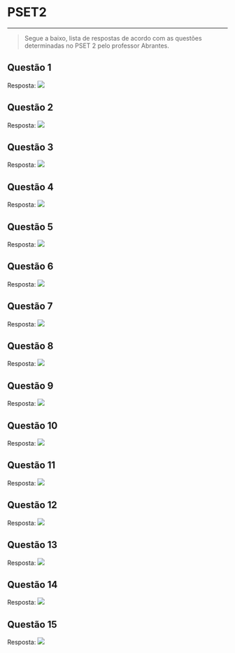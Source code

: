 # PSET2 
---
> Segue a baixo, lista de respostas de acordo com as questões determinadas no PSET 2 pelo professor Abrantes.

## Questão 1
Resposta: 
![](img1.png)

## Questão 2
Resposta: 
![](img2.png)

## Questão 3
Resposta: 
![](img3.png)

## Questão 4
Resposta: 
![](img4.png)

## Questão 5
Resposta: 
![](img5.png)

## Questão 6
Resposta: 
![](img6.png)

## Questão 7
Resposta: 
![](img7.png)

## Questão 8
Resposta: 
![](img8.png)

## Questão 9
Resposta: 
![](img9.png)

## Questão 10
Resposta: 
![](img10.png)

## Questão 11
Resposta: 
![](img11.png)

## Questão 12
Resposta: 
![](img12.png)

## Questão 13
Resposta: 
![](img13.png)

## Questão 14
Resposta: 
![](img14.png)

## Questão 15
Resposta: 
![](img15.png)
